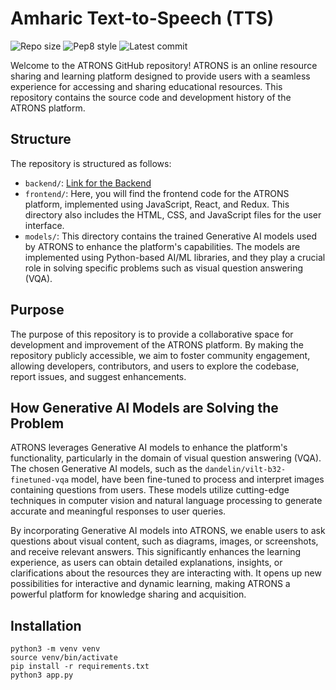 # Amharic **Text-to-Speech (TTS)**

![Repo size](https://img.shields.io/github/repo-size/moanbekele/Text-to-Speech-Amharic)
![Pep8 style](https://img.shields.io/badge/PEP8-style%20guide-purple?style=round-square)
![Latest commit](https://img.shields.io/github/last-commit/moanbekele/Text-to-Speech-Amharic/main?style=round-square)


Welcome to the ATRONS GitHub repository! ATRONS is an online resource sharing and learning platform designed to provide users with a seamless experience for accessing and sharing educational resources. This repository contains the source code and development history of the ATRONS platform.

## Structure

The repository is structured as follows:

- `backend/`: <a href="https://github.com/moanbekele/Text-to-Speech-Amharic/tree/main/main">Link for the Backend</a>
- `frontend/`: Here, you will find the frontend code for the ATRONS platform, implemented using JavaScript, React, and Redux. This directory also includes the HTML, CSS, and JavaScript files for the user interface.
- `models/`: This directory contains the trained Generative AI models used by ATRONS to enhance the platform's capabilities. The models are implemented using Python-based AI/ML libraries, and they play a crucial role in solving specific problems such as visual question answering (VQA).

## Purpose

The purpose of this repository is to provide a collaborative space for development and improvement of the ATRONS  platform. By making the repository publicly accessible, we aim to foster community engagement, allowing developers, contributors, and users to explore the codebase, report issues, and suggest enhancements.

## How Generative AI Models are Solving the Problem

ATRONS leverages Generative AI models to enhance the platform's functionality, particularly in the domain of visual question answering (VQA). The chosen Generative AI models, such as the  `dandelin/vilt-b32-finetuned-vqa` model, have been fine-tuned to process and interpret images containing questions from users. These models utilize cutting-edge techniques in computer vision and natural language processing to generate accurate and meaningful responses to user queries.

By incorporating Generative AI models into ATRONS, we enable users to ask questions about visual content, such as diagrams, images, or screenshots, and receive relevant answers. This significantly enhances the learning experience, as users can obtain detailed explanations, insights, or clarifications about the resources they are interacting with. It opens up new possibilities for interactive and dynamic learning, making ATRONS a powerful platform for knowledge sharing and acquisition.


## Installation
```
python3 -m venv venv
source venv/bin/activate
pip install -r requirements.txt
python3 app.py
```
